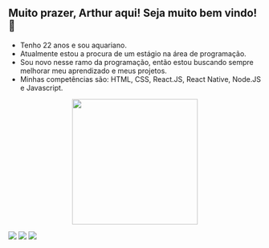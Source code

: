 ## Muito prazer, Arthur aqui! Seja muito bem vindo! 👋

- Tenho 22 anos e sou aquariano. 
- Atualmente estou a procura de um estágio na área de programação.
- Sou novo nesse ramo da programação, então estou buscando sempre melhorar meu aprendizado e meus projetos.
- Minhas competências são: HTML, CSS, React.JS, React Native, Node.JS e Javascript.



<p align="center">
  <img width="250" src="https://media.giphy.com/media/jIgXf4hgbHCeKiXpvt/giphy.gif">
</p>

<div> 
  <a href="https://instagram.com/arthur_nocetti" target="_blank"><img src="https://img.shields.io/badge/-Instagram-%23E4405F?style=for-the-badge&logo=instagram&logoColor=white" target="_blank"></a>
  <a href = "mailto:arthur.fb.nocetti@gmail.com"><img src="https://img.shields.io/badge/-Gmail-%23333?style=for-the-badge&logo=gmail&logoColor=white" target="_blank"></a>
  <a href="https://www.linkedin.com/in/arthur-nocetti-272015220/" target="_blank"><img src="https://img.shields.io/badge/-LinkedIn-%230077B5?style=for-the-badge&logo=linkedin&logoColor=white" target="_blank"></a>
